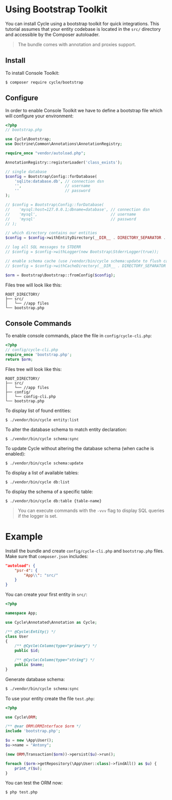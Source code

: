 # Using Bootstrap Toolkit
You can install Cycle using a bootstrap toolkit for quick integrations. This tutorial assumes that your entity codebase is located in the
`src/` directory and accessible by the Composer autoloader.

> The bundle comes with annotation and proxies support.

## Install
To install Console Toolkit:

```
$ composer require cycle/bootstrap
```

## Configure
In order to enable Console Toolkit we have to define a bootstrap file which will configure your environment:

```php
<?php
// bootstrap.php

use Cycle\Bootstrap;
use Doctrine\Common\Annotations\AnnotationRegistry;

require_once "vendor/autoload.php";

AnnotationRegistry::registerLoader('class_exists');

// single database
$config = Bootstrap\Config::forDatabase(
    'sqlite:database.db', // connection dsn
    '',                   // username
    ''                    // password
);

// $config = Bootstrap\Config::forDatabase(
//    'mysql:host=127.0.0.1;dbname=database', // connection dsn
//    'mysql',                                // username
//    'mysql'                                 // password
// );

// which directory contains our entities
$config = $config->withEntityDirectory(__DIR__ . DIRECTORY_SEPARATOR . 'src');

// log all SQL messages to STDERR
// $config = $config->withLogger(new Bootstrap\StderrLogger(true));

// enable schema cache (use /vendor/bin/cycle schema:update to flush cache), keep commented to disable caching
// $config = $config->withCacheDirectory(__DIR__ . DIRECTORY_SEPARATOR . 'cache');

$orm = Bootstrap\Bootstrap::fromConfig($config);
```
Files tree will look like this:
```
ROOT_DIRECTORY/
├── src/
│   └── //app files
└── bootstrap.php
```
## Console Commands
To enable console commands, place the file in `config/cycle-cli.php`:

```php
<?php
// config/cycle-cli.php
require_once 'bootstrap.php';
return $orm;
```
Files tree will look like this:
```
ROOT_DIRECTORY/
├── src/
│   └── //app files
├── config/
│   └── config-cli.php
└── bootstrap.php
```
To display list of found entities:

```
$ ./vendor/bin/cycle entity:list
```

To alter the database schema to match entity declaration:

```
$ ./vendor/bin/cycle schema:sync
```

To update Cycle without altering the database schema (when cache is enabled):

```
$ ./vendor/bin/cycle schema:update
```

To display a list of available tables:
```
$ ./vendor/bin/cycle db:list
```

To display the schema of a specific table:

```
$ ./vendor/bin/cycle db:table {table-name}
```

> You can execute commands with the `-vvv` flag to display SQL queries if the logger is set.

# Example
Install the bundle and create `config/cycle-cli.php` and `bootstrap.php` files. Make sure that `composer.json` includes:

```json
"autoload": {
    "psr-4": {
        "App\\": "src/"
    }
}
```

You can create your first entity in `src/`:

```php
<?php

namespace App;

use Cycle\Annotated\Annotation as Cycle;

/** @Cycle\Entity() */
class User
{
    /** @Cycle\Column(type="primary") */
    public $id;

    /** @Cycle\Column(type="string") */
    public $name;
}
```

Generate database schema:

```bash
$ ./vendor/bin/cycle schema:sync
```

To use your entity create the file `test.php`:

```php
<?php

use Cycle\ORM;

/** @var ORM\ORMInterface $orm */
include 'bootstrap.php';

$u = new \App\User();
$u->name = "Antony";

(new ORM\Transaction($orm))->persist($u)->run();

foreach ($orm->getRepository(\App\User::class)->findAll() as $u) {
    print_r($u);
}
```

You can test the ORM now:

```bash
$ php test.php
```
